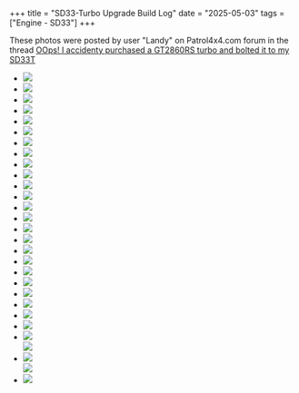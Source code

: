 +++
title = "SD33-Turbo Upgrade Build Log"
date = "2025-05-03"
tags = ["Engine - SD33"]
+++

<style>
   article main.content { & hr {display: inline-block; width: 100%; margin: 0;}
   & ul {display: grid !important; grid-template-columns: repeat(3, auto); gap: 1em; list-style: none; width: 100%; padding: 0;}
   & img {object-fit: cover; padding: 0; height: unset; max-height: unset; width: 100%; max-width: unset; min-width: unset;} }
</style>

<p class="text-muted pull-left">
   These photos were posted by user "Landy" on Patrol4x4.com forum in the thread
<a href="https://www.patrol4x4.com/threads/oops-i-accidenty-purchased-a-gt2860rs-turbo-and-bolted-it-to-my-sd33t.41245/">
   OOps! I accidenty purchased a GT2860RS turbo and bolted it to my SD33T
</a></p>

* [![][01]][01]
* [![][11]][11]
* [![][12]][12]
* [![][02]][02]
* [![][03]][03]
* [![][04]][04]
* [![][05]][05]
* [![][06]][06]
* [![][07]][07]
* [![][08]][08]
* [![][09]][09]
* [![][10]][10]
* [![][13]][13]
* [![][15]][15]
* [![][18]][18]
* [![][16]][16]
* [![][17]][17]
* [![][14]][14]
* [![][20]][20]
* [![][19]][19]
* [![][23]][23]
* [![][21]][21]
* [![][22]][22]
* [![][24]][24]
* [![][26]][26] <br> [![][29]][29]
* [![][28]][28] <br> [![][27]][27]
* [![][25]][25]
  
[01]: sd33-aircon-and-power-steering-pullies-(IMG_0345).jpg
[02]: sd33-aircon-and-power-steering-pullies-(IMG_0347).jpg
[03]: sd33-aircon-and-power-steering-pullies-(IMG_0348).jpg
[04]: sd33-aircon-and-power-steering-pullies-(IMG_0349).jpg
[05]: sd33-aircon-and-power-steering-pullies-(IMG_0356).jpg
[06]: sd33-aircon-and-power-steering-pullies-(IMG_0357).jpg
[07]: sd33-aircon-and-power-steering-pullies-(IMG_0359).jpg
[08]: sd33-aircon-and-power-steering-pullies-(IMG_0360).jpg
[09]: sd33-aircon-and-power-steering-pullies-(IMG_0362).jpg
[10]: sd33-aircon-and-power-steering-pullies-(IMG_0363).jpg
[11]: sd33-aircon-and-power-steering-pullies-(IMG_0364).jpg
[12]: sd33-aircon-and-power-steering-pullies-(IMG_0366).jpg
[13]: sd33-aircon-and-power-steering-pullies-(IMG_0382).jpg
[14]: sd33-aircon-and-power-steering-pullies-(IMG_0383-1).jpg
[15]: sd33-aircon-and-power-steering-pullies-(IMG_0384-1).jpg
[16]: sd33-aircon-and-power-steering-pullies-(IMG_0385).jpg
[17]: sd33-aircon-and-power-steering-pullies-(IMG_0386).jpg
[18]: sd33-aircon-and-power-steering-pullies-(IMG_0387).jpg
[19]: sd33-aircon-and-power-steering-pullies-(IMG_0388).jpg
[20]: sd33-aircon-and-power-steering-pullies-(IMG_0389).jpg
[21]: sd33-aircon-and-power-steering-pullies-(IMG_2600800x600).jpg
[22]: sd33-aircon-and-power-steering-pullies-(IMG_2601800x600).jpg
[23]: sd33-aircon-and-power-steering-pullies-(IMG_2602800x600).jpg
[24]: sd33-aircon-and-power-steering-pullies-(IMG_2603800x600).jpg
[25]: sd33-aircon-and-power-steering-pullies-(IMG_2604800x600).jpg
[26]: sd33-aircon-and-power-steering-pullies-(IMG_2605800x600).jpg
[27]: sd33-aircon-and-power-steering-pullies-(IMG_2606800x600).jpg
[28]: sd33-aircon-and-power-steering-pullies-(IMG_2608800x600).jpg
[29]: sd33-aircon-and-power-steering-pullies-(IMG_2609-1).jpg
